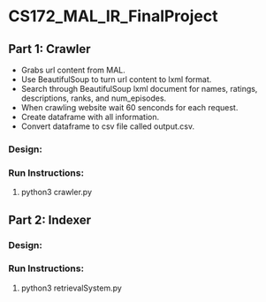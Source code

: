 # CS172_MAL_IR_FinalProject

## Part 1: Crawler

- Grabs url content from MAL.
- Use BeautifulSoup to turn url content to lxml format.
- Search through BeautifulSoup lxml document for names, ratings, descriptions, ranks, and num_episodes.
- When crawling website wait 60 senconds for each request.
- Create dataframe with all information.
- Convert dataframe to csv file called output.csv.

### Design:

### Run Instructions:

1. python3 crawler.py

## Part 2: Indexer

### Design:

### Run Instructions:

1. python3 retrievalSystem.py
